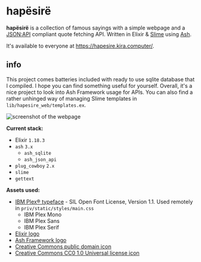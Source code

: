 # hapësirë

**hapësirë** is a collection of famous sayings with a simple webpage and a [JSON:API](https://jsonapi.org/) compliant quote fetching API. Written in Elixir & [Slime](https://slime-lang.com) using [Ash](https://www.ash-hq.org).

It's available to everyone at https://hapesire.kira.computer/.


## info

This project comes batteries included with ready to use sqlite database that I compiled. I hope you can find something useful for yourself. Overall, it's a nice project to look into Ash Framework usage for APIs. You can also find a rather unhinged way of managing Slime templates in `lib/hapesire_web/templates.ex`.

![screenshot of the webpage](https://gist.github.com/user-attachments/assets/e8543341-a637-4af1-8223-bfbe8a989d15)

**Current stack:**
- Elixir `1.18.3`
- `ash` `3.x`
  - `ash_sqlite`
  - `ash_json_api`
- `plug_cowboy` `2.x`
- `slime`
- `gettext`

**Assets used:**
- [IBM Plex® typeface](https://github.com/IBM/plex) - SIL Open Font License, Version 1.1. Used remotely in `priv/static/styles/main.css`
  - IBM Plex Mono
  - IBM Plex Sans
  - IBM Plex Serif
- [Elixir logo](https://elixir-lang.org/trademarks)
- [Ash Framework logo](https://ash-hq.org/)
- [Creative Commons public domain icon](https://creativecommons.org/mission/downloads/)
- [Creative Commons CC0 1.0 Universal license icon](https://creativecommons.org/mission/downloads/)
